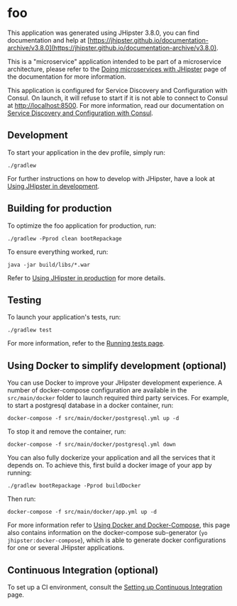# foo

This application was generated using JHipster 3.8.0, you can find documentation and help at [https://jhipster.github.io/documentation-archive/v3.8.0](https://jhipster.github.io/documentation-archive/v3.8.0).

This is a "microservice" application intended to be part of a microservice architecture, please refer to the [Doing microservices with JHipster][] page of the documentation for more information.

This application is configured for Service Discovery and Configuration with Consul. On launch, it will refuse to start if it is not able to connect to Consul at [http://localhost:8500](http://localhost:8500). For more information, read our documentation on [Service Discovery and Configuration with Consul][].

## Development

To start your application in the dev profile, simply run:

    ./gradlew


For further instructions on how to develop with JHipster, have a look at [Using JHipster in development][].

## Building for production

To optimize the foo application for production, run:

    ./gradlew -Pprod clean bootRepackage

To ensure everything worked, run:

    java -jar build/libs/*.war


Refer to [Using JHipster in production][] for more details.

## Testing

To launch your application's tests, run:

    ./gradlew test

For more information, refer to the [Running tests page][].

## Using Docker to simplify development (optional)

You can use Docker to improve your JHipster development experience. A number of docker-compose configuration are available in the `src/main/docker` folder to launch required third party services.
For example, to start a postgresql database in a docker container, run:

    docker-compose -f src/main/docker/postgresql.yml up -d

To stop it and remove the container, run:

    docker-compose -f src/main/docker/postgresql.yml down

You can also fully dockerize your application and all the services that it depends on.
To achieve this, first build a docker image of your app by running:

    ./gradlew bootRepackage -Pprod buildDocker

Then run:

    docker-compose -f src/main/docker/app.yml up -d

For more information refer to [Using Docker and Docker-Compose][], this page also contains information on the docker-compose sub-generator (`yo jhipster:docker-compose`), which is able to generate docker configurations for one or several JHipster applications.

## Continuous Integration (optional)

To set up a CI environment, consult the [Setting up Continuous Integration][] page.

[JHipster Homepage and latest documentation]: https://jhipster.github.io
[JHipster 3.8.0 archive]: https://jhipster.github.io/documentation-archive/v3.8.0
[Doing microservices with JHipster]: https://jhipster.github.io/documentation-archive/v3.8.0/microservices-architecture/
[Using JHipster in development]: https://jhipster.github.io/documentation-archive/v3.8.0/development/
[Service Discovery and Configuration with Consul]: https://jhipster.github.io/documentation-archive/v3.8.0/microservices-architecture/#consul
[Using Docker and Docker-Compose]: https://jhipster.github.io/documentation-archive/v3.8.0/docker-compose
[Using JHipster in production]: https://jhipster.github.io/documentation-archive/v3.8.0/production/
[Running tests page]: https://jhipster.github.io/documentation-archive/v3.8.0/running-tests/
[Setting up Continuous Integration]: https://jhipster.github.io/documentation-archive/v3.8.0/setting-up-ci/


